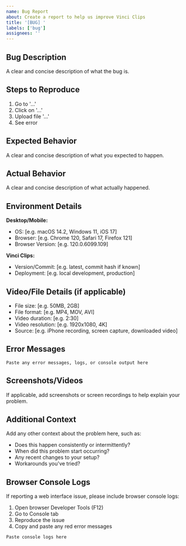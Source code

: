```yaml
---
name: Bug Report
about: Create a report to help us improve Vinci Clips
title: '[BUG] '
labels: ['bug']
assignees: ''
---
```


## Bug Description
A clear and concise description of what the bug is.

## Steps to Reproduce
1. Go to '...'
2. Click on '...'
3. Upload file '...'
4. See error

## Expected Behavior
A clear and concise description of what you expected to happen.

## Actual Behavior
A clear and concise description of what actually happened.

## Environment Details
**Desktop/Mobile:**
- OS: [e.g. macOS 14.2, Windows 11, iOS 17]
- Browser: [e.g. Chrome 120, Safari 17, Firefox 121]
- Browser Version: [e.g. 120.0.6099.109]

**Vinci Clips:**
- Version/Commit: [e.g. latest, commit hash if known]
- Deployment: [e.g. local development, production]

## Video/File Details (if applicable)
- File size: [e.g. 50MB, 2GB]
- File format: [e.g. MP4, MOV, AVI]
- Video duration: [e.g. 2:30]
- Video resolution: [e.g. 1920x1080, 4K]
- Source: [e.g. iPhone recording, screen capture, downloaded video]

## Error Messages
```
Paste any error messages, logs, or console output here
```

## Screenshots/Videos
If applicable, add screenshots or screen recordings to help explain your problem.

## Additional Context
Add any other context about the problem here, such as:
- Does this happen consistently or intermittently?
- When did this problem start occurring?
- Any recent changes to your setup?
- Workarounds you've tried?

## Browser Console Logs
If reporting a web interface issue, please include browser console logs:
1. Open browser Developer Tools (F12)
2. Go to Console tab
3. Reproduce the issue
4. Copy and paste any red error messages

```
Paste console logs here
```